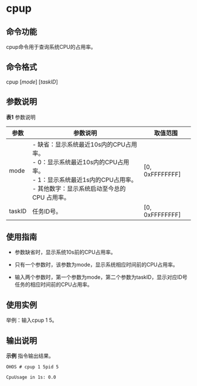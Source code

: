# cpup


## 命令功能

cpup命令用于查询系统CPU的占用率。


## 命令格式

cpup [_mode_] [_taskID_]


## 参数说明

**表1** 参数说明

| 参数 | 参数说明 | 取值范围 | 
| -------- | -------- | -------- |
| mode | -&nbsp;缺省：显示系统最近10s内的CPU占用率。<br/>-&nbsp;0：显示系统最近10s内的CPU占用率。<br/>-&nbsp;1：显示系统最近1s内的CPU占用率。<br/>-&nbsp;其他数字：显示系统启动至今总的CPU&nbsp;占用率。 | [0, 0xFFFFFFFF] | 
| taskID | 任务ID号。 | [0, 0xFFFFFFFF] | 


## 使用指南

- 参数缺省时，显示系统10s前的CPU占用率。

- 只有一个参数时，该参数为mode，显示系统相应时间前的CPU占用率。

- 输入两个参数时，第一个参数为mode，第二个参数为taskID，显示对应ID号任务的相应时间前的CPU占用率。


## 使用实例

举例：输入cpup 1 5。


## 输出说明

**示例** 指令输出结果。

```
OHOS # cpup 1 5pid 5 

CpuUsage in 1s: 0.0
```

